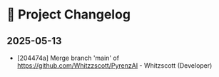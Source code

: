 # 📜 Project Changelog


## 2025-05-13

- [204474a] Merge branch 'main' of https://github.com/Whitzzscott/PyrenzAI - Whitzscott (Developer)

